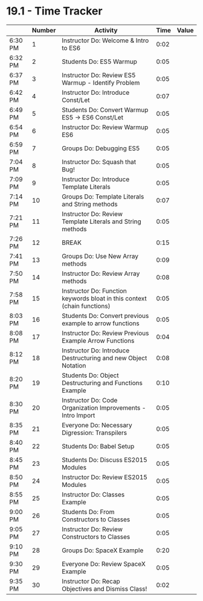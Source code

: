 # 19.1 - Time Tracker

|         | Number | Activity                                                                 | Time | Value |
| ------- | ------ | ------------------------------------------------------------------------ | ---- | ----- |
| 6:30 PM | 1      | Instructor Do: Welcome & Intro to ES6                                    | 0:02 |       |
| 6:32 PM | 2      | Students Do: ES5 Warmup                                                  | 0:05 |       |
| 6:37 PM | 3      | Instructor Do: Review ES5 Warmup - Identify Problem                      | 0:05 |       |
| 6:42 PM | 4      | Instructor Do: Introduce Const/Let                                       | 0:07 |       |
| 6:49 PM | 5      | Students Do: Convert Warmup ES5 -> ES6 Const/Let                         | 0:05 |       |
| 6:54 PM | 6      | Instructor Do: Review Warmup ES6                                         | 0:05 |       |
| 6:59 PM | 7      | Groups Do: Debugging ES5                                                 | 0:05 |       |
| 7:04 PM | 8      | Instructor Do: Squash that Bug!                                          | 0:05 |       |
| 7:09 PM | 9      | Instructor Do: Introduce Template Literals                               | 0:05 |       |
| 7:14 PM | 10     | Groups Do: Template Literals and String methods                          | 0:07 |       |
| 7:21 PM | 11     | Instructor Do: Review Template Literals and String methods               | 0:05 |       |
| 7:26 PM | 12     | BREAK                                                                    | 0:15 |       |
| 7:41 PM | 13     | Groups Do: Use New Array methods                                         | 0:09 |       |
| 7:50 PM | 14     | Instructor Do: Review Array methods                                      | 0:08 |       |
| 7:58 PM | 15     | Instructor Do: Function keywords bloat in this context (chain functions) | 0:05 |       |
| 8:03 PM | 16     | Students Do: Convert previous example to arrow functions                 | 0:05 |       |
| 8:08 PM | 17     | Instructor Do: Review Previous Example Arrow Functions                   | 0:04 |       |
| 8:12 PM | 18     | Instructor Do: Introduce Destructuring and new Object Notation           | 0:08 |       |
| 8:20 PM | 19     | Students Do: Object Destructuring and Functions Example                  | 0:10 |       |
| 8:30 PM | 20     | Instructor Do: Code Organization Improvements - Intro Import             | 0:05 |       |
| 8:35 PM | 21     | Everyone Do: Necessary Digression: Transpilers                           | 0:05 |       |
| 8:40 PM | 22     | Students Do: Babel Setup                                                 | 0:05 |       |
| 8:45 PM | 23     | Students Do: Discuss ES2015 Modules                                      | 0:05 |       |
| 8:50 PM | 24     | Instructor Do: Review ES2015 Modules                                     | 0:05 |       |
| 8:55 PM | 25     | Instructor Do: Classes Example                                           | 0:05 |       |
| 9:00 PM | 26     | Students Do: From Constructors to Classes                                | 0:05 |       |
| 9:05 PM | 27     | Instructor Do: Review Constructors to Classes                            | 0:05 |       |
| 9:10 PM | 28     | Groups Do: SpaceX Example                                                | 0:20 |       |
| 9:30 PM | 29     | Everyone Do: Review SpaceX Example                                       | 0:05 |       |
| 9:35 PM | 30     | Instructor Do: Recap Objectives and Dismiss Class!                       | 0:02 |       |
